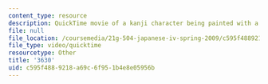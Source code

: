 ```yaml
---
content_type: resource
description: QuickTime movie of a kanji character being painted with a brush.
file: null
file_location: /coursemedia/21g-504-japanese-iv-spring-2009/c595f4889218a69c6f951b4e8e05956b_3630.mov
file_type: video/quicktime
resourcetype: Other
title: '3630'
uid: c595f488-9218-a69c-6f95-1b4e8e05956b
---
```

